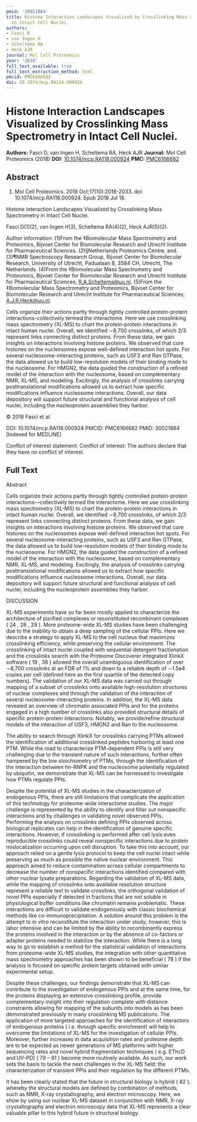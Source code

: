 ```yaml
---
pmid: '30021884'
title: Histone Interaction Landscapes Visualized by Crosslinking Mass Spectrometry
  in Intact Cell Nuclei.
authors:
- Fasci D
- van Ingen H
- Scheltema RA
- Heck AJR
journal: Mol Cell Proteomics
year: '2018'
full_text_available: true
full_text_extraction_method: html
pmcid: PMC6166682
doi: 10.1074/mcp.RA118.000924
---
```


# Histone Interaction Landscapes Visualized by Crosslinking Mass Spectrometry in Intact Cell Nuclei.
**Authors:** Fasci D, van Ingen H, Scheltema RA, Heck AJR
**Journal:** Mol Cell Proteomics (2018)
**DOI:** [10.1074/mcp.RA118.000924](https://doi.org/10.1074/mcp.RA118.000924)
**PMC:** [PMC6166682](https://www.ncbi.nlm.nih.gov/pmc/articles/PMC6166682/)

## Abstract

1. Mol Cell Proteomics. 2018 Oct;17(10):2018-2033. doi: 10.1074/mcp.RA118.000924.
 Epub 2018 Jul 18.

Histone Interaction Landscapes Visualized by Crosslinking Mass Spectrometry in 
Intact Cell Nuclei.

Fasci D(1)(2), van Ingen H(3), Scheltema RA(4)(2), Heck AJR(5)(2).

Author information:
(1)From the ‡Biomolecular Mass Spectrometry and Proteomics, Bijvoet Center for 
Biomolecular Research and Utrecht Institute for Pharmaceutical Sciences.
(2)§Netherlands Proteomics Centre, and.
(3)¶NMR Spectroscopy Research Group, Bijvoet Center for Biomolecular Research, 
University of Utrecht, Padualaan 8, 3584 CH, Utrecht, The Netherlands.
(4)From the ‡Biomolecular Mass Spectrometry and Proteomics, Bijvoet Center for 
Biomolecular Research and Utrecht Institute for Pharmaceutical Sciences; 
R.A.Scheltema@uu.nl.
(5)From the ‡Biomolecular Mass Spectrometry and Proteomics, Bijvoet Center for 
Biomolecular Research and Utrecht Institute for Pharmaceutical Sciences; 
A.J.R.Heck@uu.nl.

Cells organize their actions partly through tightly controlled protein-protein 
interactions-collectively termed the interactome. Here we use crosslinking mass 
spectrometry (XL-MS) to chart the protein-protein interactions in intact human 
nuclei. Overall, we identified ∼8,700 crosslinks, of which 2/3 represent links 
connecting distinct proteins. From these data, we gain insights on interactions 
involving histone proteins. We observed that core histones on the nucleosomes 
expose well-defined interaction hot spots. For several nucleosome-interacting 
proteins, such as USF3 and Ran GTPase, the data allowed us to build 
low-resolution models of their binding mode to the nucleosome. For HMGN2, the 
data guided the construction of a refined model of the interaction with the 
nucleosome, based on complementary NMR, XL-MS, and modeling. Excitingly, the 
analysis of crosslinks carrying posttranslational modifications allowed us to 
extract how specific modifications influence nucleosome interactions. Overall, 
our data depository will support future structural and functional analysis of 
cell nuclei, including the nucleoprotein assemblies they harbor.

© 2018 Fasci et al.

DOI: 10.1074/mcp.RA118.000924
PMCID: PMC6166682
PMID: 30021884 [Indexed for MEDLINE]

Conflict of interest statement: Conflict of interest: The authors declare that 
they have no conflict of interest.

## Full Text

Abstract

Cells organize their actions partly through tightly controlled protein-protein interactions—collectively termed the interactome. Here we use crosslinking mass spectrometry (XL-MS) to chart the protein-protein interactions in intact human nuclei. Overall, we identified ∼8,700 crosslinks, of which 2/3 represent links connecting distinct proteins. From these data, we gain insights on interactions involving histone proteins. We observed that core histones on the nucleosomes expose well-defined interaction hot spots. For several nucleosome-interacting proteins, such as USF3 and Ran GTPase, the data allowed us to build low-resolution models of their binding mode to the nucleosome. For HMGN2, the data guided the construction of a refined model of the interaction with the nucleosome, based on complementary NMR, XL-MS, and modeling. Excitingly, the analysis of crosslinks carrying posttranslational modifications allowed us to extract how specific modifications influence nucleosome interactions. Overall, our data depository will support future structural and functional analysis of cell nuclei, including the nucleoprotein assemblies they harbor.

DISCUSSION

XL-MS experiments have so far been mostly applied to characterize the architecture of purified complexes or reconstituted recombinant complexes ( 24 , 28 , 29 ). More proteome-wide XL-MS studies have been challenging due to the inability to obtain a deep sampling of the cellular PPIs. Here we describe a strategy to apply XL-MS to the cell nucleus that maximizes crosslinking efficiency, while preserving the cellular environment. The crosslinking of intact nuclei coupled with sequential detergent fractionation and the crosslinks search with the Proteome Discoverer integrated XlinkX software ( 19 , 36 ) allowed the overall unambiguous identification of over ∼8,700 crosslinks at an FDR of 1% and down to a reliable depth of ∼1.5e4 copies per cell (defined here as the first quartile of the detected copy numbers). The validation of our XL-MS data was carried out through mapping of a subset of crosslinks onto available high-resolution structures of nuclear complexes and through the validation of the interaction of several nucleosome-interacting proteins. In addition, the XL-MS data revealed an overview of chromatin associated PPIs and for the proteins engaged in a high number of crosslinks also provided structural details of specific protein-protein interactions. Notably, we provide/refine structural models of the interaction of USF3, HMGN2 and Ran to the nucleosome.

The ability to search through XlinkX for crosslinks carrying PTMs allowed the identification of additional crosslinked peptides harboring at least one PTM. While the road to characterize PTM-dependent PPIs is still very challenging due to the transient nature of such interactions, further often hampered by the low stoichiometry of PTMs, through the identification of the interaction between hn-RNPK and the nucleosome potentially regulated by ubiquitin, we demonstrate that XL-MS can be harnessed to investigate how PTMs regulate PPIs.

Despite the potential of XL-MS studies in the characterization of endogenous PPIs, there are still limitations that complicate the application of this technology for proteome-wide interactome studies. The major challenge is represented by the ability to identify and filter out nonspecific interactions and by challenges in validating novel observed PPIs. Performing the analysis on crosslinks defining PPIs observed across biological replicates can help in the identification of genuine specific interactions. However, if crosslinking is performed after cell lysis even reproducible crosslinks could reveal nonspecific interactions due to protein mislocalization occurring upon cell disruption. To take this into account, our approach relied on a gentle lysis protocol to keep the cell nuclei intact while preserving as much as possible the native nuclear environment. This approach aimed to reduce contamination across cellular compartments to decrease the number of nonspecific interactions identified compared with other nuclear lysate preparations. Regarding the validation of XL-MS data, while the mapping of crosslinks onto available resolution structure represent a reliable test to validate crosslinks, the orthogonal validation of novel PPIs especially if detected in fractions that are not soluble in physiological buffer conditions like chromatin remains problematic. These interactions are difficult to validate endogenously with classic biochemical methods like co-immunoprecipitation. A solution around this problem is the attempt to in vitro reconstitute the interaction under study; however, this is labor intensive and can be limited by the ability to recombinantly express the proteins involved in the interaction or by the absence of co-factors or adapter proteins needed to stabilize the interaction. While there is a long way to go to establish a method for the statistical validation of interactions from proteome-wide XL-MS studies, the integration with other quantitative mass spectrometry approaches has been shown to be beneficial ( 78 ) if the analysis is focused on specific protein targets obtained with similar experimental setup.

Despite these challenges, our findings demonstrate that XL-MS can contribute to the investigation of endogenous PPIs and at the same time, for the proteins displaying an extensive crosslinking profile, provide complementary insight into their regulation complete with distance constraints allowing for mapping of the subunits into models as has been demonstrated previously in many crosslinking MS publications. The application of more targeted approaches for the identification of interactors of endogenous proteins ( i.e. through specific enrichment) will help to overcome the limitations of XL-MS for the investigation of cellular PPIs. Moreover, further increases in data acquisition rates and proteome depth are to be expected as newer generations of MS platforms with higher sequencing rates and novel hybrid fragmentation techniques ( e.g. EThcD and UV-PD) ( 79 – 81 ) become more routinely available. As such, our work sets the basis to tackle the next challenges in the XL-MS field: the characterization of transient PPIs and their regulation by the different PTMs.

It has been clearly stated that the future in structural biology is hybrid ( 82 ), whereby the structural models are defined by combination of methods, such as NMR, X-ray crystallography, and electron microscopy. Here, we show by using our nuclear XL-MS dataset in conjunction with NMR, X-ray crystallography and electron microscopy data that XL-MS represents a clear valuable pillar to this hybrid future in structural biology.
